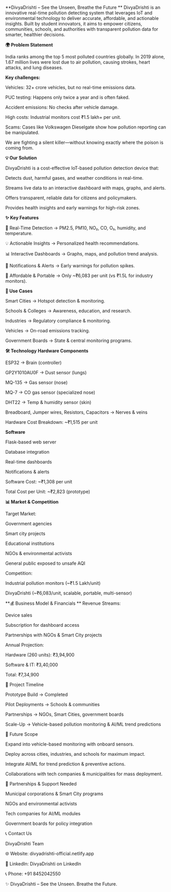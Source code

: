 **DivyaDrishti – See the Unseen, Breathe the Future
**
DivyaDrishti is an innovative real-time pollution detecting system that leverages IoT and environmental technology to deliver accurate, affordable, and actionable insights. Built by student innovators, it aims to empower citizens, communities, schools, and authorities with transparent pollution data for smarter, healthier decisions.

**🌍 Problem Statement**

India ranks among the top 5 most polluted countries globally. In 2019 alone, 1.67 million lives were lost due to air pollution, causing strokes, heart attacks, and lung diseases.

**Key challenges:**

Vehicles: 32+ crore vehicles, but no real-time emissions data.

PUC testing: Happens only twice a year and is often faked.

Accident emissions: No checks after vehicle damage.

High costs: Industrial monitors cost ₹1.5 lakh+ per unit.

Scams: Cases like Volkswagen Dieselgate show how pollution reporting can be manipulated.

We are fighting a silent killer—without knowing exactly where the poison is coming from.

**💡 Our Solution**

DivyaDrishti is a cost-effective IoT-based pollution detection device that:

Detects dust, harmful gases, and weather conditions in real-time.

Streams live data to an interactive dashboard with maps, graphs, and alerts.

Offers transparent, reliable data for citizens and policymakers.

Provides health insights and early warnings for high-risk zones.

**✨ Key Features**

📡 Real-Time Detection → PM2.5, PM10, NO₂, CO, O₃, humidity, and temperature.

💡 Actionable Insights → Personalized health recommendations.

📊 Interactive Dashboards → Graphs, maps, and pollution trend analysis.

🔔 Notifications & Alerts → Early warnings for pollution spikes.

🌱 Affordable & Portable → Only ~₹6,083 per unit (vs ₹1.5L for industry monitors).

**🎯 Use Cases**

Smart Cities → Hotspot detection & monitoring.

Schools & Colleges → Awareness, education, and research.

Industries → Regulatory compliance & monitoring.

Vehicles → On-road emissions tracking.

Government Boards → State & central monitoring programs.

**🛠️ Technology**
**Hardware Components**

ESP32 → Brain (controller)

GP2Y1010AU0F → Dust sensor (lungs)

MQ-135 → Gas sensor (nose)

MQ-7 → CO gas sensor (specialized nose)

DHT22 → Temp & humidity sensor (skin)

Breadboard, Jumper wires, Resistors, Capacitors → Nerves & veins

Hardware Cost Breakdown: ~₹1,515 per unit

**Software**

Flask-based web server

Database integration

Real-time dashboards

Notifications & alerts

Software Cost: ~₹1,308 per unit

Total Cost per Unit: ~₹2,823 (prototype)

**📊 Market & Competition**

Target Market:

Government agencies

Smart city projects

Educational institutions

NGOs & environmental activists

General public exposed to unsafe AQI

Competition:

Industrial pollution monitors (~₹1.5 Lakh/unit)

DivyaDrishti (~₹6,083/unit, scalable, portable, multi-sensor)

**💰 Business Model & Financials
**
Revenue Streams:

Device sales

Subscription for dashboard access

Partnerships with NGOs & Smart City projects

Annual Projection:

Hardware (260 units): ₹3,94,900

Software & IT: ₹3,40,000

Total: ₹7,34,900

📅 Project Timeline

Prototype Build → Completed

Pilot Deployments → Schools & communities

Partnerships → NGOs, Smart Cities, government boards

Scale-Up → Vehicle-based pollution monitoring & AI/ML trend predictions

🚀 Future Scope

Expand into vehicle-based monitoring with onboard sensors.

Deploy across cities, industries, and schools for maximum impact.

Integrate AI/ML for trend prediction & preventive actions.

Collaborations with tech companies & municipalities for mass deployment.

🤝 Partnerships & Support Needed

Municipal corporations & Smart City programs

NGOs and environmental activists

Tech companies for AI/ML modules

Government boards for policy integration

📞 Contact Us

DivyaDrishti Team

🌐 Website: divyadrishti-official.netlify.app

📧 LinkedIn: DivyaDrishti on LinkedIn

📞 Phone: +91 8452042550

✨ DivyaDrishti – See the Unseen. Breathe the Future.




